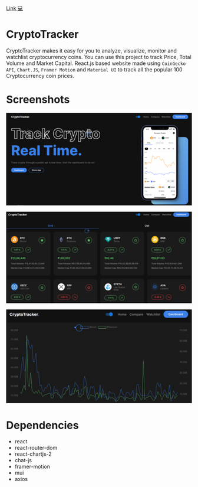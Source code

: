 [Link 💻](https://phenomenal-zabaione-193bc7.netlify.app/)
# CryptoTracker
CryptoTracker makes it easy for you to analyze, visualize, monitor and watchlist cryptocurrency coins. You can use this project to track Price, Total Volume and Market Capital. React.js based website made using `CoinGecko API`, `Chart.JS`, `Framer Motion` and `Material UI` to track all the popular 100 Cryptocurrency coin prices.

# Screenshots

![Dashboard 1](./public/screen1.PNG "Screenshot 1")

![Screenshot 2](./public/screen2.PNG "Screenshot 2")

![Screenshot 3](./public/screen3.PNG "Screenshot 3")

# Dependencies
* react
* react-router-dom
* react-chartjs-2
* chat-js
* framer-motion
* mui
* axios
